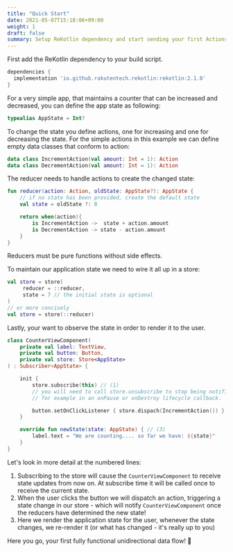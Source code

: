 ```yaml
---
title: "Quick Start"
date: 2021-05-07T15:18:06+09:00
weight: 1
draft: false
summary: Setup ReKotlin dependency and start sending your first Actions!
---
```


First add the ReKotlin dependency to your build script.

```groovy
dependencies {
  implementation 'io.github.rakutentech.rekotlin:rekotlin:2.1.0'
}
```

For a very simple app, that maintains a counter that can be increased and decreased, you can define the app state as following:

```kotlin
typealias AppState = Int?
```

To change the state you define actions, one for increasing and one for decreasing the state. For the simple actions in this example we can define empty data classes that conform to action:

```kotlin
data class IncrementAction(val amount: Int = 1): Action
data class DecrementAction(val amount: Int = 1): Action
```

The reducer needs to handle actions to create the changed state:

```kotlin
fun reducer(action: Action, oldState: AppState?): AppState {
    // if no state has been provided, create the default state
    val state = oldState ?: 0

    return when(action){
        is IncrementAction ->  state + action.amount
        is DecrementAction -> state - action.amount
    }
}
```

Reducers must be pure functions without side effects.

To maintain our application state we need to wire it all up in a store:

```kotlin
val store = store(
     reducer = ::reducer,
     state = 7 // the initial state is optional
)
// or more concisely
val store = store(::reducer)
```

Lastly, your want to observe the state in order to render it to the user.

```kotlin
class CounterViewComponent(
    private val label: TextView,
    private val button: Button,
    private val store: Store<AppState>
) : Subscriber<AppState> {

    init {
        store.subscribe(this) // (1)
        // you will need to call store.unsubscribe to stop being notified of state changes,
        // for example in an onPause or onDestroy lifecycle callback.

        button.setOnClickListener { store.dispach(IncrementAction()) } // (2)
    }

    override fun newState(state: AppState) { // (3)
        label.text = "We are counting.... so far we have: ${state}"
    }
}
```

Let's look in more detail at the numbered lines:

1. Subscribing to the store will cause the `CounterViewComponent` to receive state updates from now on. At subscribe time it will be called once to receive the current state.
2. When the user clicks the button we will dispatch an action, triggering a state change in our store - which will notify `CounterViewComponent` once the reducers have determined the new state!
3. Here we render the application state for the user, whenever the state changes, we re-render it (or what has changed - it's really up to you)

Here you go, your first fully functional unidirectional data flow! 🎉